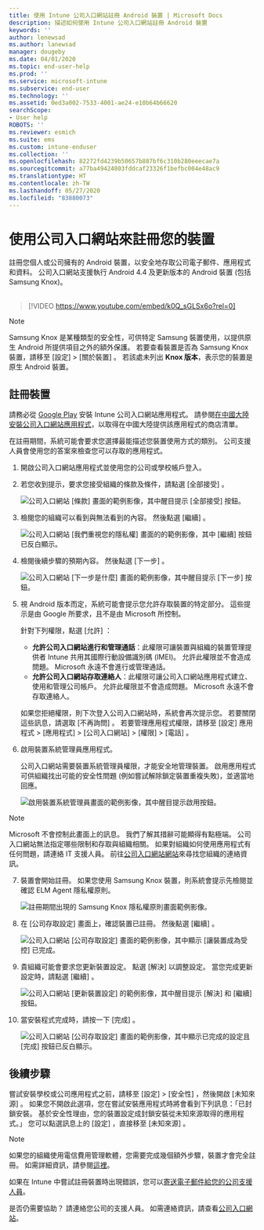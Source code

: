 ```yaml
---
title: 使用 Intune 公司入口網站註冊 Android 裝置 | Microsoft Docs
description: 描述如何使用 Intune 公司入口網站註冊 Android 裝置
keywords: ''
author: lenewsad
ms.author: lanewsad
manager: dougeby
ms.date: 04/01/2020
ms.topic: end-user-help
ms.prod: ''
ms.service: microsoft-intune
ms.subservice: end-user
ms.technology: ''
ms.assetid: 0ed3a002-7533-4001-ae24-e10b64b66620
searchScope:
- User help
ROBOTS: ''
ms.reviewer: esmich
ms.suite: ems
ms.custom: intune-enduser
ms.collection: ''
ms.openlocfilehash: 82272fd4239b50657b887bf6c310b280eeecae7a
ms.sourcegitcommit: a77ba49424803fddcaf23326f1befbc004e48ac9
ms.translationtype: HT
ms.contentlocale: zh-TW
ms.lasthandoff: 05/27/2020
ms.locfileid: "83880073"
---
```

# <a name="enroll-your-device-with-company-portal"></a>使用公司入口網站來註冊您的裝置  
註冊您個人或公司擁有的 Android 裝置，以安全地存取公司電子郵件、應用程式和資料。 公司入口網站支援執行 Android 4.4 及更新版本的 Android 裝置 (包括 Samsung Knox)。  
</br>
> [!VIDEO https://www.youtube.com/embed/k0Q_sGLSx6o?rel=0]

> [!NOTE]
> Samsung Knox 是某種類型的安全性，可供特定 Samsung 裝置使用，以提供原生 Android 所提供項目之外的額外保護。 若要查看裝置是否為 Samsung Knox 裝置，請移至 [設定]   > [關於裝置]  。 若該處未列出 **Knox 版本**，表示您的裝置是原生 Android 裝置。

## <a name="enroll-device"></a>註冊裝置  
請務必從 [Google Play](https://play.google.com/store/apps/details?id=com.microsoft.windowsintune.companyportal) 安裝 Intune 公司入口網站應用程式。 請參閱[在中國大陸安裝公司入口網站應用程式](install-company-portal-android-china.md)，以取得在中國大陸提供該應用程式的商店清單。    

在註冊期間，系統可能會要求您選擇最能描述您裝置使用方式的類別。 公司支援人員會使用您的答案來檢查您可以存取的應用程式。  

1. 開啟公司入口網站應用程式並使用您的公司或學校帳戶登入。  

2. 若您收到提示，要求您接受組織的條款及條件，請點選 [全部接受]  。  

   ![公司入口網站 [條款] 畫面的範例影像，其中醒目提示 [全部接受] 按鈕。](./media/accept-terms-1911.png)  


3. 檢閱您的組織可以看到與無法看到的內容。 然後點選 [繼續]  。


    ![公司入口網站 [我們重視您的隱私權] 畫面的的範例影像，其中 [繼續] 按鈕已反白顯示。](./media/android-privacy-screen-1911.png)  
4. 檢閱後續步驟的預期內容。 然後點選 [下一步]  。  

    ![公司入口網站 [下一步是什麼] 畫面的範例影像，其中醒目提示 [下一步] 按鈕。](./media/android-whats-next-1911.png)  


5. 視 Android 版本而定，系統可能會提示您允許存取裝置的特定部分。 這些提示是由 Google 所要求，且不是由 Microsoft 所控制。  

    針對下列權限，點選 [允許]  ：  
    * **允許公司入口網站進行和管理通話**：此權限可讓裝置與組織的裝置管理提供者 Intune 共用其國際行動設備識別碼 (IMEI)。 允許此權限並不會造成問題。 Microsoft 永遠不會進行或管理通話。  
    * **允許公司入口網站存取連絡人**：此權限可讓公司入口網站應用程式建立、使用和管理公司帳戶。  允許此權限並不會造成問題。 Microsoft 永遠不會存取連絡人。 

    如果您拒絕權限，則下次登入公司入口網站時，系統會再次提示您。 若要關閉這些訊息，請選取 [不再詢問]  。 若要管理應用程式權限，請移至 [設定] 應用程式 > [應用程式]   > [公司入口網站]   > [權限]   > [電話]  。  

6. 啟用裝置系統管理員應用程式。 

    公司入口網站需要裝置系統管理員權限，才能安全地管理裝置。 啟用應用程式可供組織找出可能的安全性問題 (例如嘗試解除鎖定裝置重複失敗)，並適當地回應。  

    ![啟用裝置系統管理員畫面的範例影像，其中醒目提示啟用按鈕。](./media/activate-device-administrator-1911.png)  

> [!NOTE]
> Microsoft 不會控制此畫面上的訊息。 我們了解其措辭可能顯得有點極端。 公司入口網站無法指定哪些限制和存取與組織相關。 如果對組織如何使用應用程式有任何問題，請連絡 IT 支援人員。 前往[公司入口網站網站](https://go.microsoft.com/fwlink/?linkid=2010980)來尋找您組織的連絡資訊。  


7. 裝置會開始註冊。 如果您使用 Samsung Knox 裝置，則系統會提示先檢閱並確認 ELM Agent 隱私權原則。   

    ![註冊期間出現的 Samsung Knox 隱私權原則畫面範例影像。](./media/and-enroll-7-knox-privacy-policy.png)  

8. 在 [公司存取設定]  畫面上，確認裝置已註冊。 然後點選 [繼續]  。  

    ![公司入口網站 [公司存取設定] 畫面的範例影像，其中顯示 [讓裝置成為受控] 已完成。](./media/update-settings-1911.png)  

9. 貴組織可能會要求您更新裝置設定。 點選 [解決]  以調整設定。 當您完成更新設定時，請點選 [繼續]  。  

   ![公司入口網站 [更新裝置設定] 的範例影像，其中醒目提示 [解決] 和 [繼續] 按鈕。](./media/resolve-settings-1911.png)  

10. 當安裝程式完成時，請按一下 [完成]  。    

    ![公司入口網站 [公司存取設定] 畫面的範例影像，其中顯示已完成的設定且 [完成] 按鈕已反白顯示。](./media/android-enrollment-done-1911.png) 

## <a name="next-steps"></a>後續步驟  

嘗試安裝學校或公司應用程式之前，請移至 [設定]   > [安全性]  ，然後開啟 [未知來源]  。 如果您不開啟此選項，您在嘗試安裝應用程式時將會看到下列訊息：「已封鎖安裝。 基於安全性理由，您的裝置設定成封鎖安裝從未知來源取得的應用程式。」 您可以點選訊息上的 [設定]  ，直接移至 [未知來源]  。  

> [!Note]
> 如果您的組織使用電信費用管理軟體，您需要完成幾個額外步驟，裝置才會完全註冊。 如需詳細資訊，請參閱[這裡](enroll-your-device-with-telecom-expense-management-android.md)。

如果在 Intune 中嘗試註冊裝置時出現錯誤，您可以[寄送電子郵件給您的公司支援人員](send-logs-to-your-it-admin-by-email-android.md)。  

是否仍需要協助？ 請連絡您公司的支援人員。 如需連絡資訊，請查看[公司入口網站](https://go.microsoft.com/fwlink/?linkid=2010980)。  